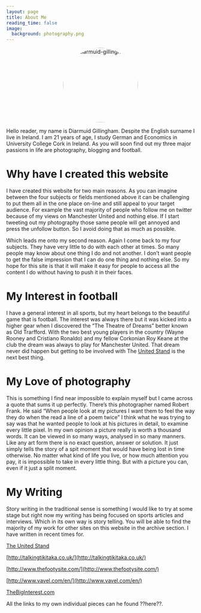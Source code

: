```yaml
---
layout: page
title: About Me
reading_time: false
image:
  background: photography.png
---
```


<center>
<img src="{{ site.url }}/assets/img/diarmuid-gillingham.jpg" style="border-radius: 50%;" height="200" alt="diarmuid-gillingham">
</center>

Hello reader, my name is Diarmuid Gillingham. Despite the English surname I live in Ireland. I am 21 years of age, I  study German and Economics in University College Cork in Ireland. As you will soon find out my three major passions in life are photography, blogging and football.

# Why have I created this website
I have created this website for two main reasons. As you can imagine between the four subjects or fields mentioned above it can be challenging to put them all in the one place on-line and still appeal to your target audience. For example the vast majority of people who follow me on twitter because of my views on Manchester United and nothing else. If I start tweeting out my photography those same people will get annoyed and press the unfollow button. So I avoid doing that as much as possible.

Which leads me onto my second reason. Again I come back to my four subjects. They have very little to do with each other at times. So many people may know about one thing I do and not another. I don’t want people to get the false impression that I can do one thing and nothing else.  So my hope for this site is that it will make it easy for people to access all the content I do without having to push it in their faces.

# My Interest in football
I have a general interest in all sports, but my heart belongs to the beautiful game that is football. The interest was always there but it was kicked into a higher  gear when I discovered the “The Theatre of Dreams” better known as Old Trarfford.  With the two best young players in the country (Wayne Rooney and Cristiano Ronaldo) and my fellow Corkonian Roy Keane at the club the dream was always to play for Manchester United. That dream never did happen but getting to be involved with The [United Stand](http://theunitedstand.com/) is the next best thing.

# My Love of photography
This is something I find near impossible to explain myself but I came across a quote that sums it up perfectly. There’s this photographer named Robert Frank. He said “When people look at my pictures I want them to feel the way they do when the read a line of a poem twice” I think what he was trying to say was that he wanted people to look at his pictures in detail, to examine every little pixel. In my own opinion a picture really is worth a thousand words. It can be viewed in so many ways, analysed in so many manners. Like any art form there is no exact question, answer or solution. It just simply tells the story of a spit moment that would have being lost in time otherwise. No matter what kind of life you live, or how much attention you pay, it is impossible to take in every little thing. But with a picture you can, even if it just a split moment.

# My Writing
Story writing in the traditional sense is something I would like to try at some stage but right now my writing has being focused on sports articles and interviews. Which in its own way is story telling.  You will be able to find the majority of my work for other sites on this website in the archive section. I have written in recent times for.

[The United Stand](http://theunitedstand.com/)

[http://talkingtikitaka.co.uk/](http://talkingtikitaka.co.uk/)

[http://www.thefootysite.com/](http://www.thefootysite.com/)

[http://www.vavel.com/en/](http://www.vavel.com/en/)

[TheBigInterest.com](TheBigInterest.com)

All the links to my own individual pieces can he found ??here??.
